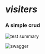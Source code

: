 # _visiters_
### A simple crud

![test summary](https://i.ibb.co/KbCX2bt/Screenshot-from-2022-08-28-10-46-37.png)

![swagger](https://i.ibb.co/pWbCy5p/Screenshot-from-2022-08-28-10-58-49.png)
